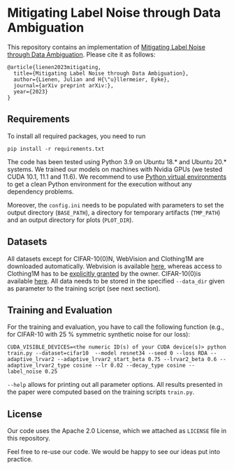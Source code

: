 # Mitigating Label Noise through Data Ambiguation

This repository contains an implementation of [Mitigating Label Noise through Data Ambiguation](https://arxiv.org/abs/). Please cite it as follows:

```
@article{lienen2023mitigating,
  title={Mitigating Label Noise through Data Ambiguation},
  author={Lienen, Julian and H{\"u}llermeier, Eyke},
  journal={arXiv preprint arXiv:},
  year={2023}
}
```

## Requirements

To install all required packages, you need to run
```
pip install -r requirements.txt
```

The code has been tested using Python 3.9 on Ubuntu 18.* and Ubuntu 20.* systems. We trained our models on machines with Nvidia GPUs (we tested CUDA 10.1, 11.1 and 11.6). We recommend to use [Python virtual environments](https://docs.python.org/3/tutorial/venv.html) to get a clean Python environment for the execution without any dependency problems.

Moreover, the `config.ini` needs to be populated with parameters to set the output directory (`BASE_PATH`), a directory for temporary artifacts (`TMP_PATH`) and an output directory for plots (`PLOT_DIR`). 

## Datasets

All datasets except for CIFAR-10(0)N, WebVision and Clothing1M are downloaded automatically. Webvision is available [here](https://data.vision.ee.ethz.ch/cvl/webvision/dataset2017.html), whereas access to Clothing1M has to be [explicitly granted](https://github.com/Cysu/noisy_label) by the owner. CIFAR-10(0)is available [here](https://github.com/UCSC-REAL/cifar-10-100n). All data needs to be stored in the specified `--data_dir` given as parameter to the training script (see next section).

## Training and Evaluation

For the training and evaluation, you have to call the following function (e.g., for CIFAR-10 with 25 % symmetric synthetic noise for our loss):

```
CUDA_VISIBLE_DEVICES=<the numeric ID(s) of your CUDA device(s)> python train.py --dataset=cifar10  --model resnet34 --seed 0 --loss RDA --adaptive_lrvar2 --adaptive_lrvar2_start_beta 0.75 --lrvar2_beta 0.6 --adaptive_lrvar2_type cosine --lr 0.02 --decay_type cosine --label_noise 0.25
```

`--help` allows for printing out all parameter options. All results presented in the paper were computed based on the training scripts `train.py`.

## License

Our code uses the Apache 2.0 License, which we attached as `LICENSE` file in this repository. 

Feel free to re-use our code. We would be happy to see our ideas put into practice.
